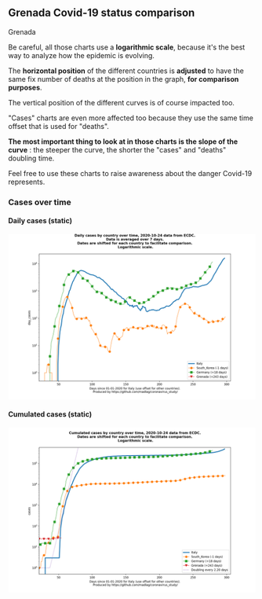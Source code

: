 ## Grenada Covid-19 status comparison 

Grenada



Be careful, all those charts use a **logarithmic scale**, because it's the best way to analyze how the epidemic is evolving.
 
The **horizontal position** of the different countries is **adjusted** to have the same fix number of deaths at the position in the graph, **for comparison purposes**.

The vertical position of the different curves is of course impacted too.

"Cases" charts are even more affected too because they use the same time offset that is used for "deaths".

**The most important thing to look at in those charts is the slope of the curve** : the steeper the curve, the shorter the "cases" and "deaths" doubling time.

Feel free to use these charts to raise awareness about the danger Covid-19 represents. 


 
### Cases over time
 
#### Daily cases (static)
![Grenada covid-19 daily cases static chart](https://raw.githubusercontent.com/madlag/coronavirus_study/master/notebooks/graphs/2020-10-24/countries/Grenada/2020-10-24_Grenada_day_cases.png "Grenada covid-19 day_cases static chart")   
 
#### Cumulated cases (static)
![Grenada covid-19 cumulated cases static chart](https://raw.githubusercontent.com/madlag/coronavirus_study/master/notebooks/graphs/2020-10-24/countries/Grenada/2020-10-24_Grenada_cases.png "Grenada covid-19 cases static chart")   

